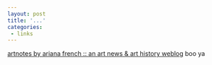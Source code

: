 ```yaml
---
layout: post
title: '...'
categories:
 - links
---
```


<a href="http://www.arianafrench.com/">artnotes by ariana french :: an art news & art history weblog</a> boo ya

